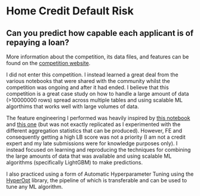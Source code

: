 # Home Credit Default Risk

## Can you predict how capable each applicant is of repaying a loan?

More information about the competition, its data files, and features can be found on the [competition website](https://www.kaggle.com/c/home-credit-default-risk).

I did not enter this competition. I instead learned a great deal from the various notebooks that 
were shared with the community whilst the competition was ongoing and after it had ended. I 
believe that this competition is a great case study on how to handle a large amount of data (>10000000 rows)
spread across multiple tables and using scalable ML algorthims that works well with large volumes of data.

The feature engineering I performed was heavily inspired by [this notebook](https://www.kaggle.com/willkoehrsen/start-here-a-gentle-introduction) and 
[this one](https://www.kaggle.com/jsaguiar/lightgbm-with-simple-features) (but was not exactly replicated as I experimented with the different
aggregation statistics that can be produced). However, FE and consequently getting a high LB score was not a priority (I am not a credit expert and my late submissions were for knowledge purposes only).
I instead focused on learning and reproducing the techniques for combining the large amounts of data that was available
and using scalable ML algorithms (specifically LightGBM) to make predictions.

I also practiced using a form of Automatic Hyperparameter Tuning using the [HyperOpt](https://github.com/hyperopt/hyperopt) library,
the pipeline of which is transferable and can be used to tune any ML algorithm. 
